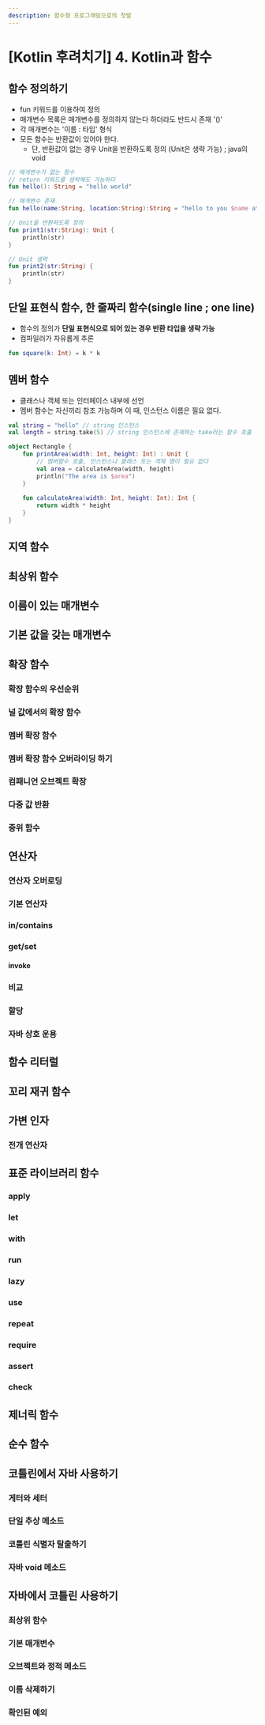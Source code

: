 ```yaml
---
description: 함수형 프로그래밍으로의 첫발
---
```


# \[Kotlin 후려치기\] 4. Kotlin과 함수

## 함수 정의하기

* fun 키워드를 이용하여 정의
* 매개변수 목록은 매개변수를 정의하지 않는다 하더라도 반드시 존재 '\(\)'
* 각 매개변수는 '이름 : 타입' 형식
* 모든 함수는 반환값이 있어야 한다.
  * 단, 반환값이 없는 경우 Unit을 반환하도록 정의 \(Unit은 생략 가능\) ; java의 void

```kotlin
// 매개변수가 없는 함수
// return 키워드를 생략해도 가능하다
fun hello(): String = "hello world" 

// 매개변수 존재
fun hello(name:String, location:String):String = "hello to you $name at $location"

// Unit을 반환하도록 정의
fun print1(str:String): Unit {
    println(str)
}

// Unit 생략
fun print2(str:String) {
    println(str)
}
```

## 단일 표현식 함수, 한 줄짜리 함수\(single line ; one line\)

* 함수의 정의가 **단일 표현식으로 되어 있는 경우 반환 타입을 생략 가능**
* 컴파일러가 자유롭게 추론

```kotlin
fun square(k: Int) = k * k
```

## 멤버 함수

* 클래스나 객체 또는 인터페이스 내부에 선언
* 멤버 함수는 자신끼리 참조 가능하며 이 때, 인스턴스 이름은 필요 없다.

```kotlin
val string = "hello" // string 인스턴스
val length = string.take(5) // string 인스턴스에 존재하는 take라는 함수 호출

object Rectangle {
    fun printArea(width: Int, height: Int) : Unit {
        // 멤버함수 호출, 인스턴스나 클래스 또는 객체 명이 필요 없다
        val area = calculateArea(width, height)
        println("The area is $area")
    }
    
    fun calculateArea(width: Int, height: Int): Int {
        return width * height
    }
}
```

## 지역 함수



## 최상위 함수

## 이름이 있는 매개변수

## 기본 값을 갖는 매개변수

## 확장 함수

### 확장 함수의 우선순위

### 널 값에서의 확장 함수

### 멤버 확장 함수

### 멤버 확장 함수 오버라이딩 하기

### 컴패니언 오브젝트 확장

### 다중 값 반환

### 중위 함수

## 연산자

### 연산자 오버로딩

### 기본 연산자

### in/contains

### get/set

#### invoke

### 비교

### 할당

### 자바 상호 운용

## 함수 리터럴

## 꼬리 재귀 함수

## 가변 인자

### 전개 연산자

## 표준 라이브러리 함수

### apply

### let

### with

### run

### lazy

### use

### repeat

### require

### assert

### check

## 제너릭 함수

## 순수 함수

## 코틀린에서 자바 사용하기

### 게터와 세터

### 단일 추상 메소드

### 코틀린 식별자 탈출하기

### 자바 void 메소드

## 자바에서 코틀린 사용하기

### 최상위 함수

### 기본 매개변수

### 오브젝트와 정적 메소드

### 이름 삭제하기

### 확인된 예외



